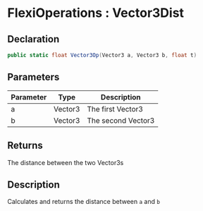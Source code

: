 # FlexiOperations : Vector3Dist
## Declaration
```cs
public static float Vector3Op(Vector3 a, Vector3 b, float t)
```

## Parameters
| Parameter | Type | Description |
| - | - | - |
| a | Vector3 | The first Vector3 |
| b | Vector3 | The second Vector3 |

## Returns
The distance between the two Vector3s

## Description
Calculates and returns the distance between `a` and `b`
